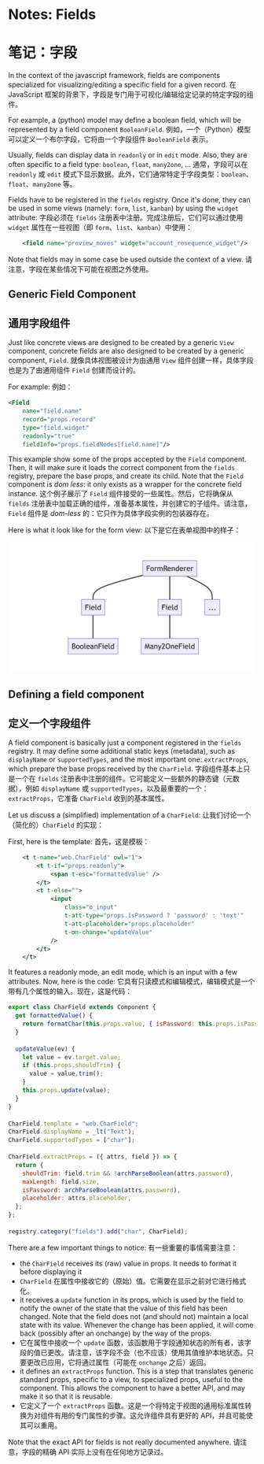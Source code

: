 # Notes: Fields
# 笔记：字段

In the context of the javascript framework, fields are components specialized for
visualizing/editing a specific field for a given record.
在 JavaScript 框架的背景下，字段是专门用于可视化/编辑给定记录的特定字段的组件。

For example, a (python) model may define a boolean field, which will be represented
by a field component `BooleanField`.
例如，一个（Python）模型可以定义一个布尔字段，它将由一个字段组件 `BooleanField` 表示。

Usually, fields can display data in `readonly` or in `edit` mode. Also, they are
often specific to a field type: `boolean`, `float`, `many2one`, ...
通常，字段可以在 `readonly` 或 `edit` 模式下显示数据。此外，它们通常特定于字段类型：`boolean`、`float`、`many2one` 等。

Fields have to be registered in the `fields` registry. Once it's done, they can
be used in some views (namely: `form`, `list`, `kanban`) by using the `widget`
attribute:
字段必须在 `fields` 注册表中注册。完成注册后，它们可以通过使用 `widget` 属性在一些视图（即 `form`、`list`、`kanban`）中使用：

```xml
    <field name="preview_moves" widget="account_resequence_widget"/>
```

Note that fields may in some case be used outside the context of a view.
请注意，字段在某些情况下可能在视图之外使用。

## Generic Field Component
## 通用字段组件

Just like concrete views are designed to be created by a generic `View` component,
concrete fields are also designed to be created by a generic component, `Field`.
就像具体视图被设计为由通用 `View` 组件创建一样，具体字段也是为了由通用组件 `Field` 创建而设计的。

For example:
例如：

```xml
<Field
    name="field.name"
    record="props.record"
    type="field.widget"
    readonly="true"
    fieldInfo="props.fieldNodes[field.name]"/>
```

This example show some of the props accepted by the `Field` component. Then, it
will make sure it loads the correct component from the `fields` registry, prepare
the base props, and create its child. Note that the `Field` component is _dom less_:
it only exists as a wrapper for the concrete field instance.
这个例子展示了 `Field` 组件接受的一些属性。然后，它将确保从 `fields` 注册表中加载正确的组件，准备基本属性，并创建它的子组件。请注意，`Field` 组件是 _dom-less_ 的：它只作为具体字段实例的包装器存在。

Here is what it look like for the form view:
以下是它在表单视图中的样子：

![103](notes/103.png)

## Defining a field component
## 定义一个字段组件

A field component is basically just a component registered in the `fields` registry.
It may define some additional static keys (metadata), such as `displayName` or `supportedTypes`,
and the most important one: `extractProps`, which prepare the base props received
by the `CharField`.
字段组件基本上只是一个在 `fields` 注册表中注册的组件。它可能定义一些额外的静态键（元数据），例如 `displayName` 或 `supportedTypes`，以及最重要的一个：`extractProps`，它准备 `CharField` 收到的基本属性。

Let us discuss a (simplified) implementation of a `CharField`:
让我们讨论一个（简化的）`CharField` 的实现：

First, here is the template:
首先，这是模板：

```xml
    <t t-name="web.CharField" owl="1">
        <t t-if="props.readonly">
            <span t-esc="formattedValue" />
        </t>
        <t t-else="">
            <input
                class="o_input"
                t-att-type="props.isPassword ? 'password' : 'text'"
                t-att-placeholder="props.placeholder"
                t-on-change="updateValue"
            />
        </t>
    </t>
```

It features a readonly mode, an edit mode, which is an input with a few attributes.
Now, here is the code:
它具有只读模式和编辑模式，编辑模式是一个带有几个属性的输入。现在，这是代码：

```js
export class CharField extends Component {
  get formattedValue() {
    return formatChar(this.props.value, { isPassword: this.props.isPassword });
  }

  updateValue(ev) {
    let value = ev.target.value;
    if (this.props.shouldTrim) {
      value = value.trim();
    }
    this.props.update(value);
  }
}

CharField.template = "web.CharField";
CharField.displayName = _lt("Text");
CharField.supportedTypes = ["char"];

CharField.extractProps = ({ attrs, field }) => {
  return {
    shouldTrim: field.trim && !archParseBoolean(attrs.password),
    maxLength: field.size,
    isPassword: archParseBoolean(attrs.password),
    placeholder: attrs.placeholder,
  };
};

registry.category("fields").add("char", CharField);
```

There are a few important things to notice:
有一些重要的事情需要注意：

- the `CharField` receives its (raw) value in props. It needs to format it before displaying it
- `CharField` 在属性中接收它的（原始）值。它需要在显示之前对它进行格式化。
- it receives a `update` function in its props, which is used by the field to notify
  the owner of the state that the value of this field has been changed. Note that
  the field does not (and should not) maintain a local state with its value. Whenever
  the change has been applied, it will come back (possibly after an onchange) by the
  way of the props.
- 它在属性中接收一个 `update` 函数，该函数用于字段通知状态的所有者，该字段的值已更改。请注意，该字段不会（也不应该）使用其值维护本地状态。只要更改已应用，它将通过属性（可能在 `onchange` 之后）返回。
- it defines an `extractProps` function. This is a step that translates generic
  standard props, specific to a view, to specialized props, useful to the component.
  This allows the component to have a better API, and may make it so that it is
  reusable.
- 它定义了一个 `extractProps` 函数。这是一个将特定于视图的通用标准属性转换为对组件有用的专门属性的步骤。这允许组件具有更好的 API，并且可能使其可以重用。

Note that the exact API for fields is not really documented anywhere.
请注意，字段的精确 API 实际上没有在任何地方记录过。